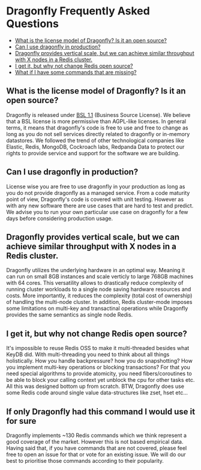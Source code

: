 # Dragonfly Frequently Asked Questions

- [What is the license model of Dragonfly? Is it an open source?](#what-is-the-license-model-of-dragonfly-is-it-an-open-source)
- [Can I use dragonfly in production?](#can-i-use-dragonfly-in-production)
- [Dragonfly provides vertical scale, but we can achieve similar throughput with X nodes in a Redis cluster.](#dragonfly-provides-vertical-scale-but-we-can-achieve-similar-throughput-with-x-nodes-in-a-redis-cluster.)
- [I get it, but why not change Redis open source?](#i_get_it_but_why_not_change_redis_open_source)
- [What if I have some commands that are missing?](#what_if_i_have_some_commands_that_are_missing)


## What is the license model of Dragonfly? Is it an open source?
Dragonfly is released under [BSL 1.1](../LICENSE.md) (Business Source License). We believe that a BSL license is more permissive than AGPL-like licenses. In general terms, it means that dragonfly's code is free to use and free to change as long as you do not sell services directly related to dragonfly or in-memory datastores.
We followed the trend of other technological companies like Elastic, Redis, MongoDB, Cockroach labs, Redpanda Data to protect our rights to provide service and support for the software we are building. 

## Can I use dragonfly in production?
License wise you are free to use dragonfly in your production as long as you do not provide dragonfly as a managed service. From a code maturity point of view, Dragonfly's code is covered with unit testing. However as with any new software there are use cases that are hard to test and predict. We advise you to run your own particular use case on dragonfly for a few days before considering production usage. 

## Dragonfly provides vertical scale, but we can achieve similar throughput with X nodes in a Redis cluster.
Dragonfly utilizes the underlying hardware in an optimal way. Meaning it can run on small 8GB instances and scale verticly to large 768GB machines with 64 cores. This versatility allows to drastically reduce complexity of running cluster workloads to a single node saving hardware resources and costs. More importantly, it reduces the complexity (total cost of ownership) of handling the multi-node cluster. In addition, Redis cluster-mode imposes some limitations on multi-key and transactinal operations while Dragonfly provides the same semantics as single node Redis.

## I get it, but why not change Redis open source?
It's impossible to reuse Redis OSS to make it multi-threaded besides what KeyDB did. With multi-threading you need to think about all things holistically. How you handle backpressure? how you do snapshotting? How you implement multi-key operations or blocking transactions? For that you need special algorithms to provide atomicity, you need fibers/coroutines to be able to block your calling context yet unblock the cpu for other tasks etc. All this was designed bottom up from scratch. BTW, Dragonfly does use some Redis code around single value data-structures like zset, hset etc...

## If only Dragonfly had this command I would use it for sure
Dragonfly implements ~130 Redis commands which we think represent a good coverage of the market. However this is not based empirical data. Having said that, if you have commands that are not covered, please feel free to open an issue for that or vote for an existing issue. We will do our best to prioritise those commands according to their popularity.
